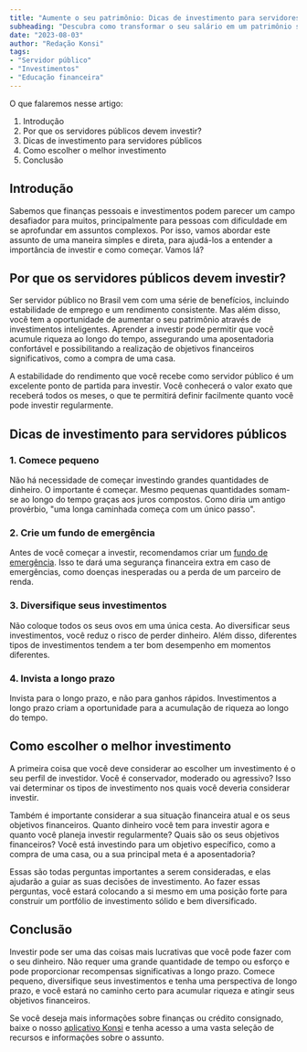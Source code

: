 ```yaml
---
title: "Aumente o seu patrimônio: Dicas de investimento para servidores públicos"
subheading: "Descubra como transformar o seu salário em um patrimônio significativo ao longo do tempo."
date: "2023-08-03"
author: "Redação Konsi"
tags:
- "Servidor público"
- "Investimentos"
- "Educação financeira"
---
```


O que falaremos nesse artigo:
1. Introdução
2. Por que os servidores públicos devem investir?
3. Dicas de investimento para servidores públicos
4. Como escolher o melhor investimento
5. Conclusão

## Introdução

Sabemos que finanças pessoais e investimentos podem parecer um campo desafiador para muitos, principalmente para pessoas com dificuldade em se aprofundar em assuntos complexos. Por isso, vamos abordar este assunto de uma maneira simples e direta, para ajudá-los a entender a importância de investir e como começar. Vamos lá?

## Por que os servidores públicos devem investir?

Ser servidor público no Brasil vem com uma série de benefícios, incluindo estabilidade de emprego e um rendimento consistente. Mas além disso, você tem a oportunidade de aumentar o seu patrimônio através de investimentos inteligentes. Aprender a investir pode permitir que você acumule riqueza ao longo do tempo, assegurando uma aposentadoria confortável e possibilitando a realização de objetivos financeiros significativos, como a compra de uma casa.

A estabilidade do rendimento que você recebe como servidor público é um excelente ponto de partida para investir. Você conhecerá o valor exato que receberá todos os meses, o que te permitirá definir facilmente quanto você pode investir regularmente.

## Dicas de investimento para servidores públicos

### 1. Comece pequeno

Não há necessidade de começar investindo grandes quantidades de dinheiro. O importante é começar. Mesmo pequenas quantidades somam-se ao longo do tempo graças aos juros compostos. Como diria um antigo provérbio, "uma longa caminhada começa com um único passo".

### 2. Crie um fundo de emergência

Antes de você começar a investir, recomendamos criar um [fundo de emergência](https://konsi.com.br/postagens/a-importncia-da-reserva-de-emergncia-e-como-constru-la-com-inteligncia-financeira). Isso te dará uma segurança financeira extra em caso de emergências, como doenças inesperadas ou a perda de um parceiro de renda.

### 3. Diversifique seus investimentos

Não coloque todos os seus ovos em uma única cesta. Ao diversificar seus investimentos, você reduz o risco de perder dinheiro. Além disso, diferentes tipos de investimentos tendem a ter bom desempenho em momentos diferentes.

### 4. Invista a longo prazo

Invista para o longo prazo, e não para ganhos rápidos. Investimentos a longo prazo criam a oportunidade para a acumulação de riqueza ao longo do tempo.

## Como escolher o melhor investimento

A primeira coisa que você deve considerar ao escolher um investimento é o seu perfil de investidor. Você é conservador, moderado ou agressivo? Isso vai determinar os tipos de investimento nos quais você deveria considerar investir. 

Também é importante considerar a sua situação financeira atual e os seus objetivos financeiros. Quanto dinheiro você tem para investir agora e quanto você planeja investir regularmente? Quais são os seus objetivos financeiros? Você está investindo para um objetivo específico, como a compra de uma casa, ou a sua principal meta é a aposentadoria?

Essas são todas perguntas importantes a serem consideradas, e elas ajudarão a guiar as suas decisões de investimento. Ao fazer essas perguntas, você estará colocando a si mesmo em uma posição forte para construir um portfólio de investimento sólido e bem diversificado.

## Conclusão

Investir pode ser uma das coisas mais lucrativas que você pode fazer com o seu dinheiro. Não requer uma grande quantidade de tempo ou esforço e pode proporcionar recompensas significativas a longo prazo. Comece pequeno, diversifique seus investimentos e tenha uma perspectiva de longo prazo, e você estará no caminho certo para acumular riqueza e atingir seus objetivos financeiros.

Se você deseja mais informações sobre finanças ou crédito consignado, baixe o nosso [aplicativo Konsi](https://konsi.com.br/app-download) e tenha acesso a uma vasta seleção de recursos e informações sobre o assunto.